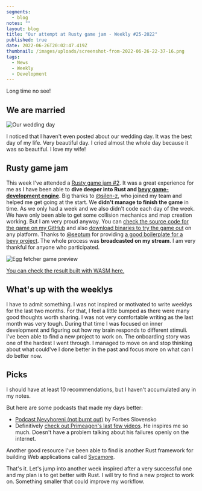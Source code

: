 ```yaml
---
segments:
  - blog
notes: ""
layout: blog
title: "Our attempt at Rusty game jam - Weekly #25-2022"
published: true
date: 2022-06-26T20:02:47.419Z
thumbnail: /images/uploads/screenshot-from-2022-06-26-22-37-16.png
tags:
  - News
  - Weekly
  - Development
---
```

Long time no see!

## We are married

![Our wedding day](/images/uploads/img_2591.jpg "Our wedding day")

I noticed that I haven't even posted about our wedding day.
It was the best day of my life. Very beautiful day. I cried almost the whole day because it was so beautiful. I love my wife!

## Rusty game jam

This week I've attended a [Rusty game jam #2](https://itch.io/jam/rusty-jam-2). It was a great experience for me as I have been able to **dive deeper into Rust and [bevy game-development engine](https://bevyengine.org/)**. Big thanks to [@silen-z](https://github.com/silen-z/), who joined my team and helped me get going at the start. We **didn't manage to finish the game** in time. As we only had a week and we also didn't code each day of the week. We have only been able to get some collision mechanics and map creation working. But I am very proud anyway. You can [check the source code for the game on my GitHub](https://github.com/michalvankodev/egg-fetcher/) and also [download binaries to try the game out](https://github.com/michalvankodev/egg-fetcher/releases/tag/v1.1) on any platform. Thanks to [@septum](https://github.com/septum) for providing [a good boilerplate for a bevy project](https://github.com/septum/rusty_jam_bevy_template). The whole process was **broadcasted on my stream**. I am very thankful for anyone who participated.

![Egg fetcher game preview](/images/uploads/screenshot-from-2022-06-26-22-37-16.png "Egg fetcher game preview")

[You can check the result built with WASM here.](/showcase/egg-fetcher)

## What's up with the weeklys

I have to admit something. I was not inspired or motivated to write weeklys for the last two months. For that, I feel a little bumped as there were many good thoughts worth sharing. I was not very comfortable writing as the last month was very tough. During that time I was focused on inner development and figuring out how my brain responds to different stimuli. I've been able to find a new project to work on. The onboarding story was one of the hardest I went through. I managed to move on and stop thinking about what could've I done better in the past and focus more on what can I do better now.

## Picks

I should have at least 10 recommendations, but I haven't accumulated any in my notes.

But here are some podcasts that made my days better:

* [Podcast Nevyhoreni (not burnt out)](https://open.spotify.com/show/0SvQ7orsdxIFhfEgEzcZuF) by Forbes Slovensko
* Definitively [check out Primeagen's last few videos](https://www.youtube.com/c/ThePrimeagen). He inspires me so much. Doesn't have a problem talking about his failures openly on the internet.

Another good resource I've been able to find is another Rust framework for building Web applications called [Sycamore](https://sycamore-rs.netlify.app/).

That's it. Let's jump into another week inspired after a very successful one and my plan is to get better with Rust. I will try to find a new project to work on. Something smaller that could improve my workflow.
